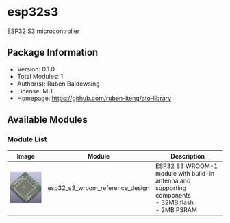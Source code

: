 # esp32s3

ESP32 S3 microcontroller

## Package Information

- Version: 0.1.0
- Total Modules: 1
- Author(s): Ruben Baldewsing
- License: MIT
- Homepage: https://github.com/ruben-iteng/ato-library

## Available Modules

### Module List

| Image | Module | Description |
|-------|--------|-------------|
|<img src="https://github.com/ruben-iteng/ato-library/raw/main/packages/esp32s3/assets/esp32_s3_wroom_reference_design.png" alt="esp32_s3_wroom_reference_design" width="250"/>| esp32_s3_wroom_reference_design | ESP32 S3 WROOM-1 module with build-in antenna and supporting components<br>    - 32MB flash<br>    - 2MB PSRAM |
